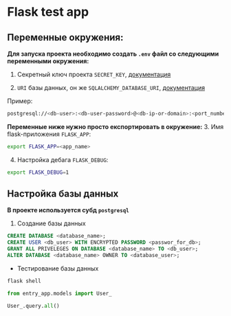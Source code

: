 # Flask test app

## Переменные окружения:

**Для запуска проекта необходимо создать `.env` файл со следующими переменными окружения:**

1. Секретный ключ проекта `SECRET_KEY`, [документация](https://flask.palletsprojects.com/en/2.3.x/config/#SECRET_KEY)

2. `URI` базы данных, он же `SQLALCHEMY_DATABASE_URI`, [документация](https://flask-sqlalchemy.palletsprojects.com/en/2.x/config/)

Пример:

```sh 
postgresql://<db-user>:<db-user-password>@<db-ip-or-domain>:<port_number>/<database_name>
```

**Переменные ниже нужно просто експортировать в окружение:**
3. Имя flask-приложения `FLASK_APP`:

```sh 
export FLASK_APP=<app_name>
```

4. Настройка дебага `FLASK_DEBUG`:

```sh 
export FLASK_DEBUG=1
```

## Настройка базы данных

**В проекте используется субд `postgresql`**

1. Создание базы данных 

```sql
CREATE DATABASE <database_name>;
CREATE USER <db_user> WITH ENCRYPTED PASSWORD <passwor_for_db>;
GRANT ALL PRIVELEGES ON DATABASE <database_name> TO <db_user>;
ALTER DATABASE <database_name> OWNER TO <database_user>;
```

- Тестирование базы данных

```sh 
flask shell
```

```python 
from entry_app.models import User_
```

```python
User_.query.all()
```

